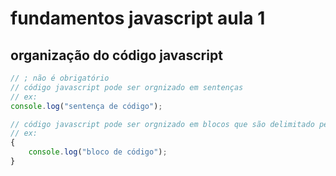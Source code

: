 # fundamentos javascript aula 1
## organização do código javascript


```javascript
// ; não é obrigatório
// código javascript pode ser orgnizado em sentenças
// ex:
console.log("sentença de código");
```

```javascript
// código javascript pode ser orgnizado em blocos que são delimitado pela chave "{" 
// ex:
{
    console.log("bloco de código");
}
```